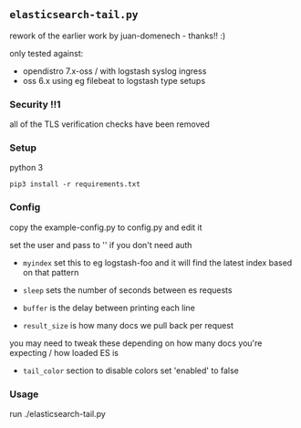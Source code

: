 ## `elasticsearch-tail.py`

rework of the earlier work by juan-domenech - thanks!! :)

only tested against: 
  * opendistro 7.x-oss / with logstash syslog ingress
  * oss 6.x using eg filebeat to logstash type setups

### Security !!1

all of the TLS verification checks have been removed

### Setup

python 3

`pip3 install -r requirements.txt`

### Config

copy the example-config.py to config.py and edit it 

set the user and pass to '' if you don't need auth

* `myindex` set this to eg logstash-foo and it will find the latest index based on that pattern 

* `sleep` sets the number of seconds between es requests

* `buffer` is the delay between printing each line

* `result_size` is how many docs we pull back per request

you may need to tweak these depending on how many docs you're expecting / how loaded ES is

* `tail_color` section to disable colors set 'enabled' to false

### Usage

run ./elasticsearch-tail.py
